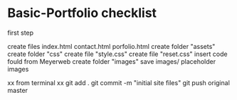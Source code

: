 # Basic-Portfolio checklist
first step

create files
    index.html
    contact.html
    porfolio.html
create folder "assets"
    create folder "css"
         create file "style.css"
         create file "reset.css"
             insert code fould from Meyerweb
     create folder "images"
         save images/ placeholder images
    
xx from terminal xx
git add .
git commit -m "initial site files"
git push original master
    
